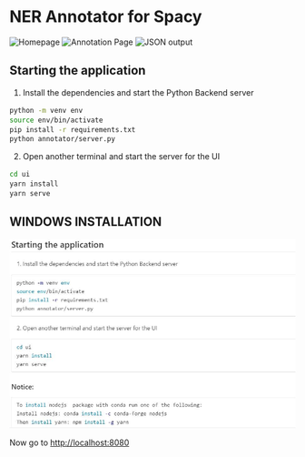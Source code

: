 # NER Annotator for Spacy

![Homepage](docs/start_page.png?raw=true)
![Annotation Page](docs/tagging.png?raw=true)
![JSON output](docs/output.png?raw=true)


## Starting the application

1. Install the dependencies and start the Python Backend server

```sh
python -m venv env
source env/bin/activate
pip install -r requirements.txt
python annotator/server.py
```

2. Open another terminal and start the server for the UI

```sh
cd ui
yarn install
yarn serve
```


## WINDOWS INSTALLATION

![](/image001.jpg?raw=true)



Now go to [http://localhost:8080](http://localhost:8080)
